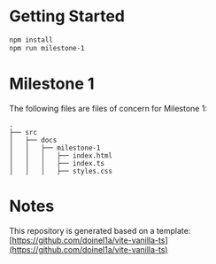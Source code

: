 # Getting Started

```bash
npm install
npm run milestone-1
```

# Milestone 1

The following files are files of concern for Milestone 1:

```
.
├── src
│   ├── docs
│   │   ├── milestone-1
│   │   │   ├── index.html
│   │   │   ├── index.ts
│   │   │   ├── styles.css
```

# Notes

This repository is generated based on a template: [https://github.com/doinel1a/vite-vanilla-ts](https://github.com/doinel1a/vite-vanilla-ts)
